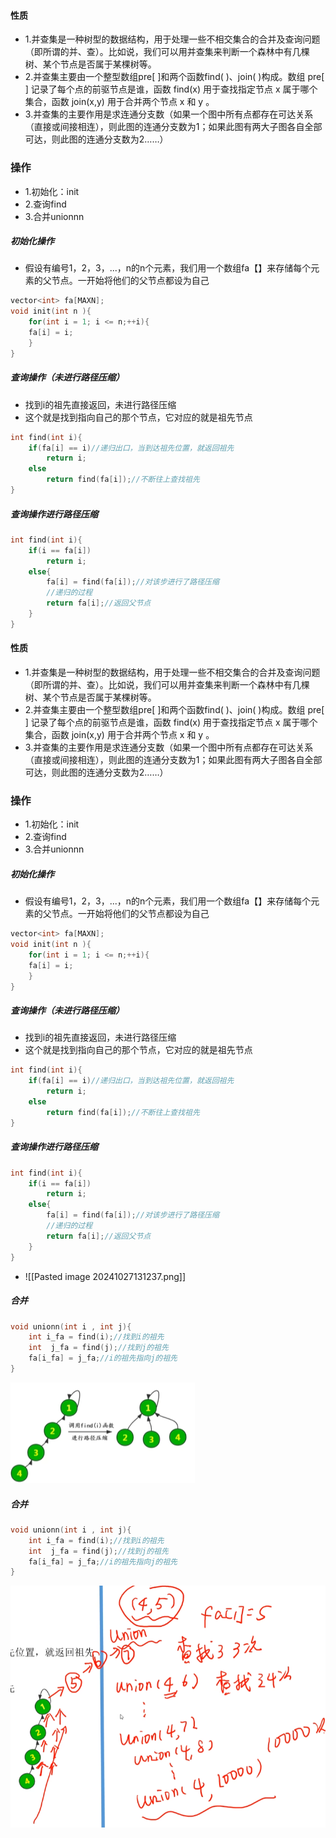 #### 性质
- 1.并查集是一种树型的数据结构，用于处理一些不相交集合的合并及查询问题（即所谓的并、查）。比如说，我们可以用并查集来判断一个森林中有几棵树、某个节点是否属于某棵树等。
- 2.并查集主要由一个整型数组pre[ ]和两个函数find( )、join( )构成。数组 pre[ ] 记录了每个点的前驱节点是谁，函数 find(x) 用于查找指定节点 x 属于哪个集合，函数 join(x,y) 用于合并两个节点 x 和 y 。
- 3.并查集的主要作用是求连通分支数（如果一个图中所有点都存在可达关系（直接或间接相连），则此图的连通分支数为1；如果此图有两大子图各自全部可达，则此图的连通分支数为2……）

### 操作
- 1.初始化：init
- 2.查询find
- 3.合并unionnn

##### 初始化操作
- 假设有编号1，2，3，...，n的n个元素，我们用一个数组fa【】来存储每个元素的父节点。一开始将他们的父节点都设为自己
```cpp
vector<int> fa[MAXN];
void init(int n ){
	for(int i = 1; i <= n;++i){
	fa[i] = i;
	}
}
```

##### 查询操作（未进行路径压缩）
- 找到i的祖先直接返回，未进行路径压缩
- 这个就是找到指向自己的那个节点，它对应的就是祖先节点
```cpp
int find(int i){
	if(fa[i] == i)//递归出口，当到达祖先位置，就返回祖先
		return i;
	else
		return find(fa[i]);//不断往上查找祖先
}
```
##### 查询操作进行路径压缩
```cpp
int find(int i){
	if(i == fa[i])
		return i;
	else{
		fa[i] = find(fa[i]);//对该步进行了路径压缩
		//递归的过程
		return fa[i];//返回父节点
	}
}
```
#### 性质
- 1.并查集是一种树型的数据结构，用于处理一些不相交集合的合并及查询问题（即所谓的并、查）。比如说，我们可以用并查集来判断一个森林中有几棵树、某个节点是否属于某棵树等。
- 2.并查集主要由一个整型数组pre[ ]和两个函数find( )、join( )构成。数组 pre[ ] 记录了每个点的前驱节点是谁，函数 find(x) 用于查找指定节点 x 属于哪个集合，函数 join(x,y) 用于合并两个节点 x 和 y 。
- 3.并查集的主要作用是求连通分支数（如果一个图中所有点都存在可达关系（直接或间接相连），则此图的连通分支数为1；如果此图有两大子图各自全部可达，则此图的连通分支数为2……）

### 操作
- 1.初始化：init
- 2.查询find
- 3.合并unionnn

##### 初始化操作
- 假设有编号1，2，3，...，n的n个元素，我们用一个数组fa【】来存储每个元素的父节点。一开始将他们的父节点都设为自己
```cpp
vector<int> fa[MAXN];
void init(int n ){
	for(int i = 1; i <= n;++i){
	fa[i] = i;
	}
}
```

##### 查询操作（未进行路径压缩）
- 找到i的祖先直接返回，未进行路径压缩
- 这个就是找到指向自己的那个节点，它对应的就是祖先节点
```cpp
int find(int i){
	if(fa[i] == i)//递归出口，当到达祖先位置，就返回祖先
		return i;
	else
		return find(fa[i]);//不断往上查找祖先
}
```
##### 查询操作进行路径压缩
```cpp
int find(int i){
	if(i == fa[i])
		return i;
	else{
		fa[i] = find(fa[i]);//对该步进行了路径压缩
		//递归的过程
		return fa[i];//返回父节点
	}
}
```
- ![[Pasted image 20241027131237.png]]

##### 合并
```cpp
void unionn(int i , int j){
	int i_fa = find(i);//找到i的祖先
	int  j_fa = find(j);//找到j的祖先
	fa[i_fa] = j_fa;//i的祖先指向j的祖先
}
```

![img.png](img.png)

##### 合并
```cpp
void unionn(int i , int j){
	int i_fa = find(i);//找到i的祖先
	int  j_fa = find(j);//找到j的祖先
	fa[i_fa] = j_fa;//i的祖先指向j的祖先
}
```

![img_1.png](img_1.png)